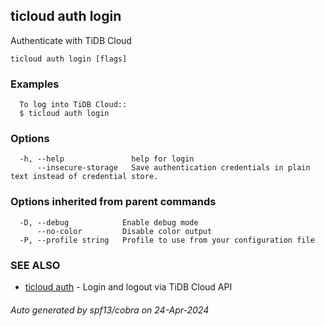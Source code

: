 ## ticloud auth login

Authenticate with TiDB Cloud

```
ticloud auth login [flags]
```

### Examples

```
  To log into TiDB Cloud::
  $ ticloud auth login
```

### Options

```
  -h, --help               help for login
      --insecure-storage   Save authentication credentials in plain text instead of credential store.
```

### Options inherited from parent commands

```
  -D, --debug            Enable debug mode
      --no-color         Disable color output
  -P, --profile string   Profile to use from your configuration file
```

### SEE ALSO

* [ticloud auth](ticloud_auth.md)	 - Login and logout via TiDB Cloud API

###### Auto generated by spf13/cobra on 24-Apr-2024
